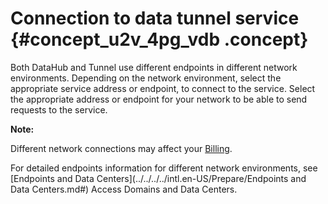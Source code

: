 # Connection to data tunnel service {#concept_u2v_4pg_vdb .concept}

Both DataHub and Tunnel use different endpoints in different network environments. Depending on the network environment, select the appropriate service address or endpoint, to connect to the service. Select the appropriate address or endpoint for your network to be able to send requests to the service.

**Note:** 

Different network connections may affect your [Billing](../../../../intl.en-US/Pricing/Billing.md#).

For detailed endpoints information for different network environments, see [Endpoints and Data Centers](../../../../intl.en-US/Prepare/Endpoints and Data Centers.md#) Access Domains and Data Centers.

